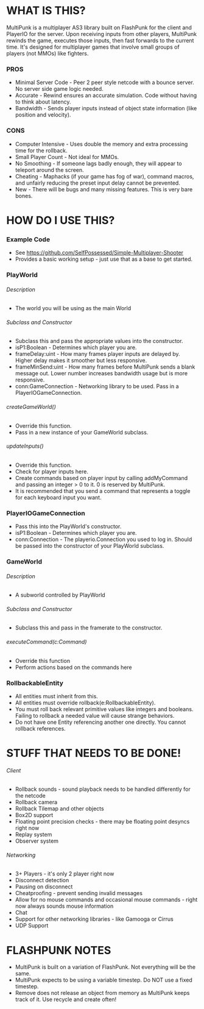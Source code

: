 WHAT IS THIS?
=============

MultiPunk is a multiplayer AS3 library built on FlashPunk for the client and PlayerIO for the server. Upon receiving inputs from other players, MultiPunk rewinds the game, executes those inputs, then fast forwards to the current time. It's designed for multiplayer games that involve small groups of players (not MMOs) like fighters.

### PROS

* Minimal Server Code - Peer 2 peer style netcode with a bounce server. No server side game logic needed.
* Accurate - Rewind ensures an accurate simulation. Code without having to think about latency.
* Bandwidth - Sends player inputs instead of object state information (like position and velocity).

### CONS

* Computer Intensive - Uses double the memory and extra processing time for the rollback.
* Small Player Count - Not ideal for MMOs.
* No Smoothing - If someone lags badly enough, they will appear to teleport around the screen.
* Cheating - Maphacks (if your game has fog of war), command macros, and unfairly reducing the preset input delay cannot be prevented.
* New - There will be bugs and many missing features. This is very bare bones.

HOW DO I USE THIS?
==================

### Example Code

* See https://github.com/SelfPossessed/Simple-Multiplayer-Shooter
* Provides a basic working setup - just use that as a base to get started.

### PlayWorld

###### Description

* The world you will be using as the main World

###### Subclass and Constructor

* Subclass this and pass the appropriate values into the constructor.
* isP1:Boolean - Determines which player you are.
* frameDelay:uint - How many frames player inputs are delayed by. Higher delay makes it smoother but less responsive.
* frameMinSend:uint - How many frames before MultiPunk sends a blank message out. Lower number increases bandwidth usage but is more responsive.
* conn:GameConnection - Networking library to be used. Pass in a PlayerIOGameConnection.

###### createGameWorld()

* Override this function.
* Pass in a new instance of your GameWorld subclass.

###### updateInputs()

* Override this function.
* Check for player inputs here.
* Create commands based on player input by calling addMyCommand and passing an integer > 0 to it. 0 is reserved by MultiPunk.
* It is recommended that you send a command that represents a toggle for each keyboard input you want.

### PlayerIOGameConnection

* Pass this into the PlayWorld's constructor.
* isP1:Boolean - Determines which player you are.
* conn:Connection - The playerio.Connection you used to log in. Should be passed into the constructor of your PlayWorld subclass.

### GameWorld

###### Description

* A subworld controlled by PlayWorld

###### Subclass and Constructor

* Subclass this and pass in the framerate to the constructor.

###### executeCommand(c:Command)

* Override this function
* Perform actions based on the commands here

### RollbackableEntity

* All entities must inherit from this.
* All entities must override rollback(e:RollbackableEntity).
* You must roll back relevant primitive values like integers and booleans. Failing to rollback a needed value will cause strange behaviors.
* Do not have one Entity referencing another one directly. You cannot rollback references.

STUFF THAT NEEDS TO BE DONE!
============================

###### Client

* Rollback sounds - sound playback needs to be handled differently for the netcode
* Rollback camera
* Rollback Tilemap and other objects
* Box2D support
* Floating point precision checks - there may be floating point desyncs right now
* Replay system
* Observer system

###### Networking

* 3+ Players - it's only 2 player right now
* Disconnect detection
* Pausing on disconnect
* Cheatproofing - prevent sending invalid messages
* Allow for no mouse commands and occasional mouse commands - right now always sounds mouse information
* Chat
* Support for other networking libraries - like Gamooga or Cirrus
* UDP Support

FLASHPUNK NOTES
===============

* MultiPunk is built on a variation of FlashPunk. Not everything will be the same.
* MultiPunk expects to be using a variable timestep. Do NOT use a fixed timestep.
* Remove does not release an object from memory as MultiPunk keeps track of it. Use recycle and create often! 